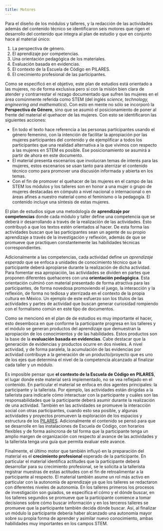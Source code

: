 ```yaml
---
title: Motores
---
```


Para el diseño de los módulos y talleres, y la redacción de las actividades
además del contenido técnico se identificaron seis motores que rigen el desarrollo del contenido que integra al plan de estudio y que en conjunto hace al material único:

1. La perspectiva de género.
2. El aprendizaje por competencias.
3. Una orientación pedagógica de los materiales.
4. Evaluación basada en evidencias.
5. El contexto de la Escuela de Código en PILARES.
6. El crecimiento profesional de las participantes.

Como se especificó en el objetivo, este plan de estudios está orientado a las mujeres, no de forma exclusiva pero sí con la misión bien clara de atender y contrarrestar el rezago documentado que sufren las mujeres en el área comúnmente referida como STEM (del inglés _science, technology, engineering and mathematics_). Con esto en mente no sólo se incorporó la **Perspectiva de Género**, sino que se asumió el posicionamiento de poner al frente del material el quehacer de las mujeres. Con esto se identificaron las siguientes acciones:

* En todo el texto hace referencia a las personas participantes usando el género femenino, con la intención de facilitar la apropiación por las mujeres participantes del contenido y de ejemplificar a todos los participantes que una realidad alternativa a la que vivimos con respecto a las mujeres en STEM es posible. Ese posicionamiento se asumirá a partir de ahora en este documento.
* El material presenta escenarios que involucran temas de interés para las mujeres, estos escenarios se usan tanto para aterrizar el contenido técnico como para promover una discusión informada y abierta en los temas.
* Con el fin de promover el quehacer de las mujeres en el campo de las STEM los
    módulos y los talleres son en honor a una mujer o grupo de mujeres
    destacadas en cómputo a nivel nacional o internacional o en áreas afines a nuestro material como el feminismo o la pedagogía. El contenido  incluye una síntesis de estas mujeres.

El plan de estudios sigue una metodología de **aprendizaje por competencias** donde cada módulo y taller define una competencia que se deberá ir desarrollando a través de la realización de las actividades. Esto contribuyó a que los textos estén orientados al hacer. De esta forma las actividades buscan que las participantes sean un agente de su propio aprendizaje a través de la investigación y reflexión, además de que se promueve que practiquen constantemente las habilidades técnicas correspondientes. 

Adicionalmente a las competencias, cada actividad define un _aprendizaje esperado_ que se enfoca a unidades de conocimiento técnico que la participante deberá apropiarse durante la realización de dicha actividad. Para fomentar esa apropiación, las actividades se dividen en partes que proponen diferentes quehaceres con una **orientación pedagógica**. Esta orientación culminó con material presentado de forma atractiva para las participantes,  de forma novedosa promoviendo el juego, la interacción y la reflexión, de forma no tediosa y  aterrizada en el contexto de la propia cultura en México. Un ejemplo de este esfuerzo son los títulos de las actividades y partes de actividad que buscan generar curiosidad rompiendo con el formalismo común en este tipo de documentos.   

Como se mencionó en el plan de de estudios es muy importante el hacer, esto  desemboca en que conforme la participante progresa en los talleres y el módulo se generan productos del aprendizaje que demuestran la apropiación de los conocimientos y de las habilidades. Estos productos son la base de la **evaluación basada en evidencias**. Cabe destacar que la generación de evidencias y productos ocurre en dos niveles. A nivel actividad, y de forma paralela, la acumulación de las evidencias por actividad contribuye a la generación de un producto/proyecto que es uno de los ejes que determina el nivel de la competencia alcanzado al finalizar cada taller y un módulo.

Es imposible pensar que **el contexto de la Escuela de Código en PILARES**, el
lugar donde este material será implementado, no se vea reflejado en el
contenido. En particular el material se enfoca en dos agentes principales: la
participante y la tallerista. Por ejemplo, las actividades están dirigidas a la
tallerista para indicarle cómo interactuar con la participante y cuáles son las
responsabilidades que la participante deberá asumir durante la realización de
una actividad. También en las actividades se promueve la interacción social con
otras participantes, cuando esto sea posible, y algunas actividades y proyectos
promueven la exploración de los espacios y estructura de los
[PILARES](https://pilares.cdmx.gob.mx). Adicionalmente el contenido se pensó
para que se desarrolle en las instalaciones de Escuela de Código, con horarios
flexibles y de forma asíncrona de tal forma que la participante tenga un amplio
margen de organización con respecto al avance de las actividades y la tallerista
tenga una guía que permita evaluar este avance.

Finalmente, el último motor que también influyó en la preparación del material es el **crecimiento profesional** esperado de la participante. En particular el material identifica actitudes que la participante deberá desarrollar para su crecimiento profesional, se le solicita a la tallerista registrar muestras de estas actitudes con el fin de retroalimentar a la participante al respecto. El material también asume un rol más activo en particular con la autonomía de aprendizaje ya que los talleres se redactaron con diferentes niveles de autonomía. En los talleres primeros los procesos de investigación son guiados, se especifica el cómo y el dónde buscar, en los talleres segundos se promueve que la participante comience a tomar decisiones sobre cómo buscar información y en los terceros talleres se promueve que la participante también decida dónde buscar. Así, al finalizar un módulo la participante debería haber alcanzado una autonomía mayor sobre su propia forma de aprender y asimilar nuevo conocimiento, ambas habilidades muy importantes en los campos STEM.
